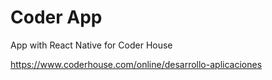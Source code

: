 # Coder App 
App with React Native for Coder House

https://www.coderhouse.com/online/desarrollo-aplicaciones